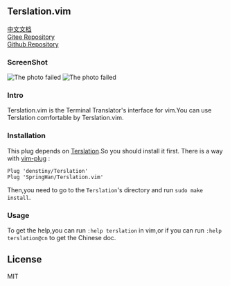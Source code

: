 ## Terslation.vim

[中文文档](./README_CN.md)  
[Gitee Repository](https://gitee.com/springhan/Terslation.vim)  
[Github Repository](https://github.com/SpringHan/Terslation.vim)

### ScreenShot

![The photo failed](./demo.png)
![The photo failed](./demo1.png)

### Intro

Terslation.vim is the Terminal Translator's interface for vim.You can use Terslation comfortable by Terslation.vim.

### Installation

This plug depends on [Terslation](https://github.com/denstiny/Terslation).So you should install it first.
There is a way with [vim-plug](https://github.com/junegunn) :

```vim
Plug 'denstiny/Terslation'
Plug 'SpringHan/Terslation.vim'
```

Then,you need to go to the `Terslation`'s directory and run `sudo make install`.

### Usage

To get the help,you can run `:help terslation` in vim,or if you can run `:help terslation@cn` to get the Chinese doc.

## License
MIT
